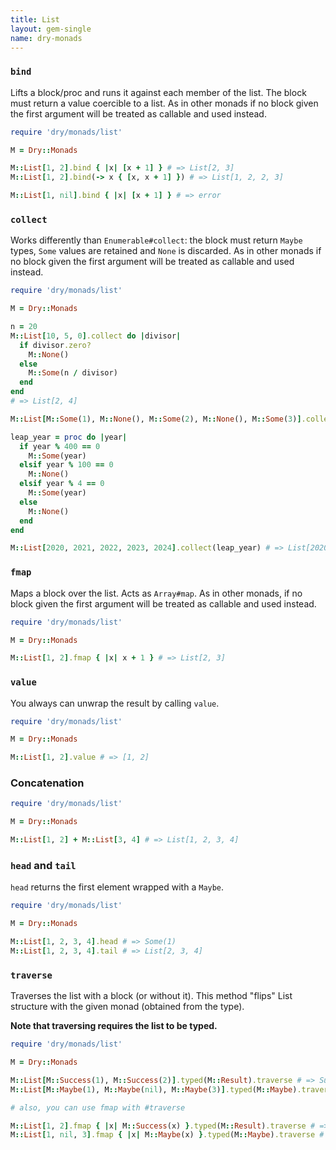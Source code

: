 ```yaml
---
title: List
layout: gem-single
name: dry-monads
---
```


### `bind`

Lifts a block/proc and runs it against each member of the list. The block must return a value coercible to a list. As in other monads if no block given the first argument will be treated as callable and used instead.

```ruby
require 'dry/monads/list'

M = Dry::Monads

M::List[1, 2].bind { |x| [x + 1] } # => List[2, 3]
M::List[1, 2].bind(-> x { [x, x + 1] }) # => List[1, 2, 2, 3]

M::List[1, nil].bind { |x| [x + 1] } # => error
```

### `collect`

Works differently than `Enumerable#collect`: the block must return `Maybe` types, `Some` values are retained and `None` is discarded. As in other monads if no block given the first argument will be treated as callable and used instead.

```ruby
require 'dry/monads/list'

M = Dry::Monads

n = 20
M::List[10, 5, 0].collect do |divisor|
  if divisor.zero?
    M::None()
  else
    M::Some(n / divisor)
  end
end
# => List[2, 4]

M::List[M::Some(1), M::None(), M::Some(2), M::None(), M::Some(3)].collect # => List[1, 2, 3]

leap_year = proc do |year|
  if year % 400 == 0
    M::Some(year)
  elsif year % 100 == 0
    M::None()
  elsif year % 4 == 0
    M::Some(year)
  else
    M::None()
  end
end

M::List[2020, 2021, 2022, 2023, 2024].collect(leap_year) # => List[2020, 2024]
```

### `fmap`

Maps a block over the list. Acts as `Array#map`. As in other monads, if no block given the first argument will be treated as callable and used instead.

```ruby
require 'dry/monads/list'

M = Dry::Monads

M::List[1, 2].fmap { |x| x + 1 } # => List[2, 3]
```

### `value`

You always can unwrap the result by calling `value`.

```ruby
require 'dry/monads/list'

M = Dry::Monads

M::List[1, 2].value # => [1, 2]
```

### Concatenation

```ruby
require 'dry/monads/list'

M = Dry::Monads

M::List[1, 2] + M::List[3, 4] # => List[1, 2, 3, 4]
```

### `head` and `tail`

`head` returns the first element wrapped with a `Maybe`.

```ruby
require 'dry/monads/list'

M = Dry::Monads

M::List[1, 2, 3, 4].head # => Some(1)
M::List[1, 2, 3, 4].tail # => List[2, 3, 4]
```

### `traverse`

Traverses the list with a block (or without it). This method "flips" List structure with the given monad (obtained from the type).

**Note that traversing requires the list to be typed.**

```ruby
require 'dry/monads/list'

M = Dry::Monads

M::List[M::Success(1), M::Success(2)].typed(M::Result).traverse # => Success(List[1, 2])
M::List[M::Maybe(1), M::Maybe(nil), M::Maybe(3)].typed(M::Maybe).traverse # => None

# also, you can use fmap with #traverse

M::List[1, 2].fmap { |x| M::Success(x) }.typed(M::Result).traverse # => Success(List[1, 2])
M::List[1, nil, 3].fmap { |x| M::Maybe(x) }.typed(M::Maybe).traverse # => None
```
